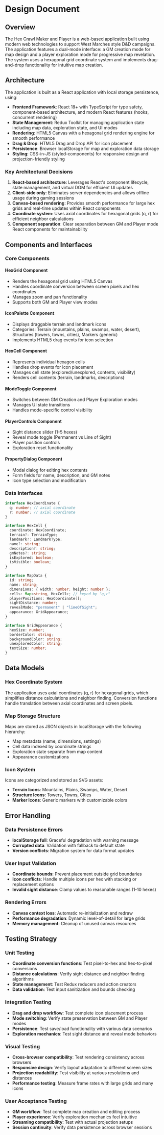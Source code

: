 # Design Document

## Overview

The Hex Crawl Maker and Player is a web-based application built using modern web technologies to support West Marches style D&D campaigns. The application features a dual-mode interface: a GM creation mode for map design and a player exploration mode for progressive map revelation. The system uses a hexagonal grid coordinate system and implements drag-and-drop functionality for intuitive map creation.

## Architecture

The application is built as a React application with local storage persistence, using:

- **Frontend Framework**: React 18+ with TypeScript for type safety, component-based architecture, and modern React features (hooks, concurrent rendering)
- **State Management**: Redux Toolkit for managing application state including map data, exploration state, and UI modes
- **Rendering**: HTML5 Canvas with a hexagonal grid rendering engine for smooth performance
- **Drag & Drop**: HTML5 Drag and Drop API for icon placement
- **Persistence**: Browser localStorage for map and exploration data storage
- **Styling**: CSS-in-JS (styled-components) for responsive design and projection-friendly styling

### Key Architectural Decisions

1. **React-based architecture**: Leverages React's component lifecycle, state management, and virtual DOM for efficient UI updates
2. **Client-side only**: Eliminates server dependencies and allows offline usage during gaming sessions
3. **Canvas-based rendering**: Provides smooth performance for large hex grids and real-time updates within React components
4. **Coordinate system**: Uses axial coordinates for hexagonal grids (q, r) for efficient neighbor calculations
5. **Component separation**: Clear separation between GM and Player mode React components for maintainability

## Components and Interfaces

### Core Components

#### HexGrid Component

- Renders the hexagonal grid using HTML5 Canvas
- Handles coordinate conversion between screen pixels and hex coordinates
- Manages zoom and pan functionality
- Supports both GM and Player view modes

#### IconPalette Component

- Displays draggable terrain and landmark icons
- Categories: Terrain (mountains, plains, swamps, water, desert), Structures (towers, towns, cities), Markers (generic)
- Implements HTML5 drag events for icon selection

#### HexCell Component

- Represents individual hexagon cells
- Handles drop events for icon placement
- Manages cell state (explored/unexplored, contents, visibility)
- Renders cell contents (terrain, landmarks, descriptions)

#### ModeToggle Component

- Switches between GM Creation and Player Exploration modes
- Manages UI state transitions
- Handles mode-specific control visibility

#### PlayerControls Component

- Sight distance slider (1-5 hexes)
- Reveal mode toggle (Permanent vs Line of Sight)
- Player position controls
- Exploration reset functionality

#### PropertyDialog Component

- Modal dialog for editing hex contents
- Form fields for name, description, and GM notes
- Icon type selection and modification

### Data Interfaces

```typescript
interface HexCoordinate {
  q: number; // axial coordinate
  r: number; // axial coordinate
}

interface HexCell {
  coordinate: HexCoordinate;
  terrain?: TerrainType;
  landmark?: LandmarkType;
  name?: string;
  description?: string;
  gmNotes?: string;
  isExplored: boolean;
  isVisible: boolean;
}

interface MapData {
  id: string;
  name: string;
  dimensions: { width: number; height: number };
  cells: Map<string, HexCell>; // keyed by "q,r"
  playerPositions: HexCoordinate[];
  sightDistance: number;
  revealMode: "permanent" | "lineOfSight";
  appearance: GridAppearance;
}

interface GridAppearance {
  hexSize: number;
  borderColor: string;
  backgroundColor: string;
  unexploredColor: string;
  textSize: number;
}
```

## Data Models

### Hex Coordinate System

The application uses axial coordinates (q, r) for hexagonal grids, which simplifies distance calculations and neighbor finding. Conversion functions handle translation between axial coordinates and screen pixels.

### Map Storage Structure

Maps are stored as JSON objects in localStorage with the following hierarchy:

- Map metadata (name, dimensions, settings)
- Cell data indexed by coordinate strings
- Exploration state separate from map content
- Appearance customizations

### Icon System

Icons are categorized and stored as SVG assets:

- **Terrain Icons**: Mountains, Plains, Swamps, Water, Desert
- **Structure Icons**: Towers, Towns, Cities
- **Marker Icons**: Generic markers with customizable colors

## Error Handling

### Data Persistence Errors

- **localStorage full**: Graceful degradation with warning message
- **Corrupted data**: Validation with fallback to default state
- **Version conflicts**: Migration system for data format updates

### User Input Validation

- **Coordinate bounds**: Prevent placement outside grid boundaries
- **Icon conflicts**: Handle multiple icons per hex with stacking or replacement options
- **Invalid sight distance**: Clamp values to reasonable ranges (1-10 hexes)

### Rendering Errors

- **Canvas context loss**: Automatic re-initialization and redraw
- **Performance degradation**: Dynamic level-of-detail for large grids
- **Memory management**: Cleanup of unused canvas resources

## Testing Strategy

### Unit Testing

- **Coordinate conversion functions**: Test pixel-to-hex and hex-to-pixel conversions
- **Distance calculations**: Verify sight distance and neighbor finding algorithms
- **State management**: Test Redux reducers and action creators
- **Data validation**: Test input sanitization and bounds checking

### Integration Testing

- **Drag and drop workflow**: Test complete icon placement process
- **Mode switching**: Verify state preservation between GM and Player modes
- **Persistence**: Test save/load functionality with various data scenarios
- **Exploration mechanics**: Test sight distance and reveal mode behaviors

### Visual Testing

- **Cross-browser compatibility**: Test rendering consistency across browsers
- **Responsive design**: Verify layout adaptation to different screen sizes
- **Projection readability**: Test visibility at various resolutions and distances
- **Performance testing**: Measure frame rates with large grids and many icons

### User Acceptance Testing

- **GM workflow**: Test complete map creation and editing process
- **Player experience**: Verify exploration mechanics feel intuitive
- **Streaming compatibility**: Test with actual projection setups
- **Session continuity**: Verify data persistence across browser sessions
